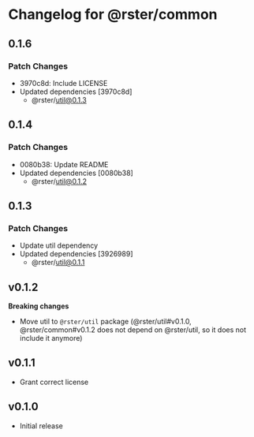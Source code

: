 # Changelog for @rster/common

## 0.1.6

### Patch Changes

- 3970c8d: Include LICENSE
- Updated dependencies [3970c8d]
  - @rster/util@0.1.3

## 0.1.4

### Patch Changes

- 0080b38: Update README
- Updated dependencies [0080b38]
  - @rster/util@0.1.2

## 0.1.3

### Patch Changes

- Update util dependency
- Updated dependencies [3926989]
  - @rster/util@0.1.1

## v0.1.2

**Breaking changes**

- Move util to `@rster/util` package (@rster/util#v0.1.0, @rster/common#v0.1.2 does not depend on @rster/util, so it does not include it anymore)

## v0.1.1

- Grant correct license

## v0.1.0

- Initial release
